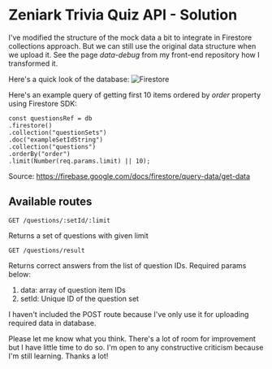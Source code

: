 # Zeniark Trivia Quiz API - Solution

I've modified the structure of the mock data a bit to integrate in Firestore collections approach. But we can still use the original data structure when we upload it. See the page _data-debug_ from my front-end repository how I transformed it.

Here's a quick look of the database:
![Firestore](https://firebasestorage.googleapis.com/v0/b/kuwago-1f395.appspot.com/o/public/firestore.png?alt=media&token=dc6061d7-3102-47da-ab3c-25266689f571)

Here's an example query of getting first 10 items ordered by _order_ property using Firestore SDK:

    const questionsRef = db
    .firestore()
    .collection("questionSets")
    .doc("exampleSetIdString")
    .collection("questions")
    .orderBy("order")
    .limit(Number(req.params.limit) || 10);

Source: https://firebase.google.com/docs/firestore/query-data/get-data

## Available routes

    GET /questions/:setId/:limit

Returns a set of questions with given limit

    GET /questions/result

Returns correct answers from the list of question IDs. Required params below:

1. data: array of question item IDs
2. setId: Unique ID of the question set

I haven't included the POST route because I've only use it for uploading required data in database.

Please let me know what you think. There's a lot of room for improvement but I have little time to do so. I'm open to any constructive criticism because I'm still learning. Thanks a lot!
